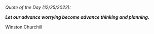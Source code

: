 *Quote of the Day (12/25/2022):*

_**Let our advance worrying become advance thinking and planning.**_

Winston Churchill